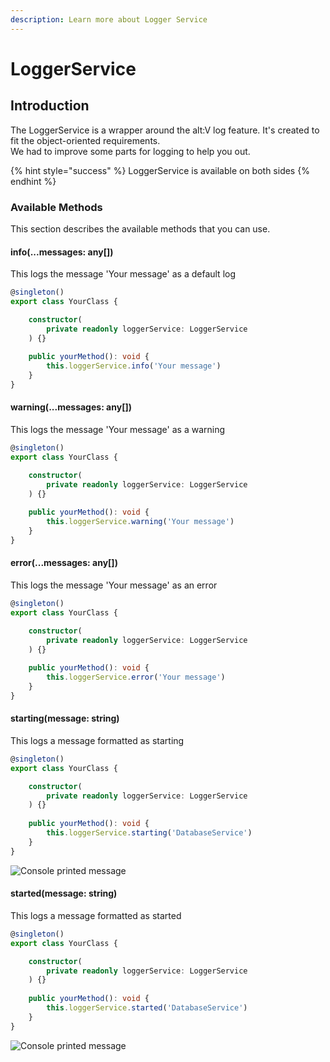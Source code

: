 ```yaml
---
description: Learn more about Logger Service
---
```


# LoggerService

## Introduction

The LoggerService is a wrapper around the alt:V log feature. It's created to fit the object-oriented requirements.  
We had to improve some parts for logging to help you out.

{% hint style="success" %}
LoggerService is available on both sides
{% endhint %}

### Available Methods

This section describes the available methods that you can use.

#### info\(...messages: any\[\]\)

This logs the message 'Your message' as a default log

```typescript
@singleton()
export class YourClass {

    constructor(
        private readonly loggerService: LoggerService
    ) {}
    
    public yourMethod(): void {
        this.loggerService.info('Your message')
    }
}
```

#### warning\(...messages: any\[\]\)

This logs the message 'Your message' as a warning

```typescript
@singleton()
export class YourClass {

    constructor(
        private readonly loggerService: LoggerService
    ) {}
    
    public yourMethod(): void {
        this.loggerService.warning('Your message')
    }
}
```

#### error\(...messages: any\[\]\)

This logs the message 'Your message' as an error

```typescript
@singleton()
export class YourClass {

    constructor(
        private readonly loggerService: LoggerService
    ) {}
    
    public yourMethod(): void {
        this.loggerService.error('Your message')
    }
}
```

#### starting\(message: string\)

This logs a message formatted as starting

```typescript
@singleton()
export class YourClass {

    constructor(
        private readonly loggerService: LoggerService
    ) {}
    
    public yourMethod(): void {
        this.loggerService.starting('DatabaseService')
    }
}
```

![Console printed message](../../.gitbook/assets/loggerservice_starting.png)

#### started\(message: string\)

This logs a message formatted as started

```typescript
@singleton()
export class YourClass {

    constructor(
        private readonly loggerService: LoggerService
    ) {}
    
    public yourMethod(): void {
        this.loggerService.started('DatabaseService')
    }
}
```

![Console printed message](../../.gitbook/assets/loggerservice_started.png)


